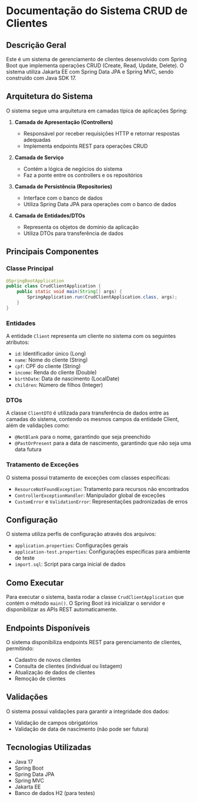 # Documentação do Sistema CRUD de Clientes
## Descrição Geral
Este é um sistema de gerenciamento de clientes desenvolvido com Spring Boot que implementa operações CRUD (Create, Read, Update, Delete). O sistema utiliza Jakarta EE com Spring Data JPA e Spring MVC, sendo construído com Java SDK 17.
## Arquitetura do Sistema
O sistema segue uma arquitetura em camadas típica de aplicações Spring:
1. **Camada de Apresentação (Controllers)**
    - Responsável por receber requisições HTTP e retornar respostas adequadas
    - Implementa endpoints REST para operações CRUD

2. **Camada de Serviço**
    - Contém a lógica de negócios do sistema
    - Faz a ponte entre os controllers e os repositórios

3. **Camada de Persistência (Repositories)**
    - Interface com o banco de dados
    - Utiliza Spring Data JPA para operações com o banco de dados

4. **Camada de Entidades/DTOs**
    - Representa os objetos de domínio da aplicação
    - Utiliza DTOs para transferência de dados

## Principais Componentes
### Classe Principal
``` java
@SpringBootApplication
public class CrudClientApplication {
    public static void main(String[] args) {
        SpringApplication.run(CrudClientApplication.class, args);
    }
}
```
### Entidades
A entidade `Client` representa um cliente no sistema com os seguintes atributos:
- `id`: Identificador único (Long)
- `name`: Nome do cliente (String)
- `cpf`: CPF do cliente (String)
- `income`: Renda do cliente (Double)
- `birthDate`: Data de nascimento (LocalDate)
- `children`: Número de filhos (Integer)

### DTOs
A classe `ClientDTO` é utilizada para transferência de dados entre as camadas do sistema, contendo os mesmos campos da entidade Client, além de validações como:
- `@NotBlank` para o nome, garantindo que seja preenchido
- `@PastOrPresent` para a data de nascimento, garantindo que não seja uma data futura

### Tratamento de Exceções
O sistema possui tratamento de exceções com classes específicas:
- `ResourceNotFoundException`: Tratamento para recursos não encontrados
- `ControllerExceptionHandler`: Manipulador global de exceções
- `CustomError` e `ValidationError`: Representações padronizadas de erros

## Configuração
O sistema utiliza perfis de configuração através dos arquivos:
- `application.properties`: Configurações gerais
- `application-test.properties`: Configurações específicas para ambiente de teste
- `import.sql`: Script para carga inicial de dados

## Como Executar
Para executar o sistema, basta rodar a classe `CrudClientApplication` que contém o método `main()`. O Spring Boot irá inicializar o servidor e disponibilizar as APIs REST automaticamente.
## Endpoints Disponíveis
O sistema disponibiliza endpoints REST para gerenciamento de clientes, permitindo:
- Cadastro de novos clientes
- Consulta de clientes (individual ou listagem)
- Atualização de dados de clientes
- Remoção de clientes

## Validações
O sistema possui validações para garantir a integridade dos dados:
- Validação de campos obrigatórios
- Validação de data de nascimento (não pode ser futura)

## Tecnologias Utilizadas
- Java 17
- Spring Boot
- Spring Data JPA
- Spring MVC
- Jakarta EE
- Banco de dados H2 (para testes)
